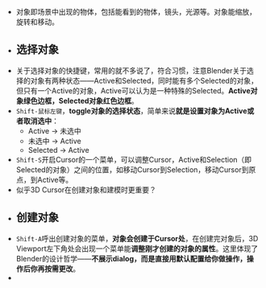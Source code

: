 - 对象即场景中出现的物体，包括能看到的物体，镜头，光源等。对象能缩放，旋转和移动。
- ## 选择对象
- 关于选择对象的快捷键，常用的就不多说了，符合习惯，注意Blender关于选择的对象有两种状态——Active和Selected，同时能有多个Selected的对象，但只有一个Active的对象，Active可以认为是一种特殊的Selected。**Active对象绿色边框，Selected对象红色边框**。
- `Shift-鼠标左键`，**toggle对象的选择状态**，简单来说**就是设置对象为Active或者取消选中**：
	- Active -> 未选中
	- 未选中 -> Active
	- Selected -> Active
- `Shift-S`开启Cursor的一个菜单，可以调整Cursor，Active和Selection（即Selected的对象）之间的位置，如移动Cursor到Selection，移动Cursor到原点，到Active等。
- 似乎3D Cursor在创建对象和建模时更重要？
- ## 创建对象
- `Shift-A`呼出创建对象的菜单，**对象会创建于Cursor处**，在创建完对象后，3D Viewport左下角处会出现一个菜单能**调整刚才创建的对象的属性**。这里体现了Blender的设计哲学——**不展示dialog，而是直接用默认配置给你做操作，操作后你再按需更改**。
-